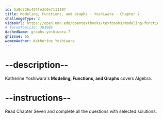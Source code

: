 ```yaml
---
id: 5a9d726c424fe3d0e7111107
title: Modeling, Functions, and Graphs - Yoshiwara - Chapter 7
challengeType: 2
videoUrl: https://open.umn.edu/opentextbooks/textbooks/modeling-functions-and-graphs
# forumTopicId: 301086
dashedName: graphs-yoshiwara-7
ghissue: 65
womenAuthor: Katherine Yoshiwara 
---
```


# --description--

Katherine Yoshiwara's __Modeling, Functions, and Graphs__ covers Algebra.

# --instructions--

Read Chapter Seven and complete all the questions with selected solutions.